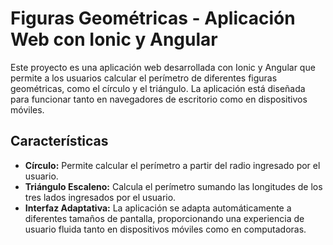 # **Figuras Geométricas - Aplicación Web con Ionic y Angular**

Este proyecto es una aplicación web desarrollada con Ionic y Angular que permite a los usuarios calcular el perímetro de diferentes figuras geométricas, como el círculo y el triángulo. La aplicación está diseñada para funcionar tanto en navegadores de escritorio como en dispositivos móviles.

## **Características**

- **Círculo:** Permite calcular el perímetro a partir del radio ingresado por el usuario.
- **Triángulo Escaleno:** Calcula el perímetro sumando las longitudes de los tres lados ingresados por el usuario.
- **Interfaz Adaptativa:** La aplicación se adapta automáticamente a diferentes tamaños de pantalla, proporcionando una experiencia de usuario fluida tanto en dispositivos móviles como en computadoras.
